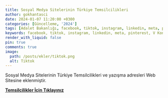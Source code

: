 ```yaml
---
title: Sosyal Medya Sitelerinin Türkiye Temsilcilikleri
author: gokhantasci
date: 2024-01-07 11:20:00 +0300
categories: [Güncelleme, '2024']
tags: [Adalet Bakanlığı, facebook, tiktok, instagram, linkedin, meta, pinterest, V Kontakte]
keywords: facebook, tiktok, instagram, linkedin, meta, pinterest, V Kontakte
render_with_liquid: false
pin: true
comments: true
image:
  path: /posts/ekler/tiktok.png
  alt: Tiktok
---
```


Sosyal Medya Sitelerinin Türkiye Temsilcilikleri ve yazışma adresleri Web Sitesine eklenmiştir.

[**Temsilcilikler İçin Tıklayınız**](https://adliyeci.com.tr/sosyalmedya/)
